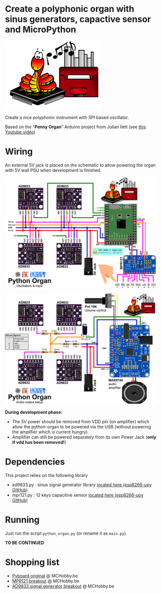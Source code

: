 # Create a polyphonic organ with sinus generators, capactive sensor and MicroPython

![Python-Organ](docs/_static/python-organ-logo.jpg)

Create a nice polyphonic instrument with SPI based oscillator.

Based on the "__Penny Organ__" Arduino project from Julian Ilett (see [this Youtube vidéo](https://youtu.be/2PehLon9X5k))

# Wiring

An external 5V jack is placed on the schematic to allow powering the organ with 5V wall PSU when development is finished.

![Wiring the Python-Organ (part 1)](docs/_static/python-organ-ad9833.jpg)

![Wiring the Python-Organ (part 2)](docs/_static/python-organ-audio.jpg)

__During development phase:__
* The 5V power should be removed from VDD pin (on amplifier) which allow the python-organ to be powered via the USB (without powering the amplifier which is current hungry).
* Amplifier can still be powered separately from its own Power Jack (__only if vdd has been removed!__)

# Dependencies
This project relies on the following library
* ad9833.py : sinus signal generator library [located here (esp8266-upy GitHub)](https://github.com/mchobby/esp8266-upy/tree/master/ad9833)
* mpr121.py : 12 keys capacitive sensor [located here (esp8266-upy GitHub)](https://github.com/mchobby/esp8266-upy/tree/master/mpr121)

# Running
Just run the script `python_organ.py` (or rename it as `main.py`).

__TO BE CONTINUED__

# Shopping list
* [Pyboard original](https://shop.mchobby.be/fr/micropython/570-micropython-pyboard-3232100005709.html) @ MCHobby.be
* [MPR121 breakout](https://shop.mchobby.be/fr/tactile-flex-pot-softpad/1685-capteur-capacitif-12-touches-mpr121-3232100016859-adafruit.html) @ MCHobby.be
* [AD9833 signal generator breakout](https://shop.mchobby.be/fr/breakout/1689-generateur-de-signal-sinus-triangle-clock-0-125-mhz-3232100016897.html) @ MCHobby.be
